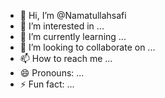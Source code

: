 - 👋 Hi, I’m @Namatullahsafi
- 👀 I’m interested in ...
- 🌱 I’m currently learning ...
- 💞️ I’m looking to collaborate on ...
- 📫 How to reach me ...
- 😄 Pronouns: ...
- ⚡ Fun fact: ...

<!---
Namatullahsafi/Namatullahsafi is a ✨ special ✨ repository because its `README.md` (this file) appears on your GitHub profile.
You can click the Preview link to take a look at your changes.
--->
